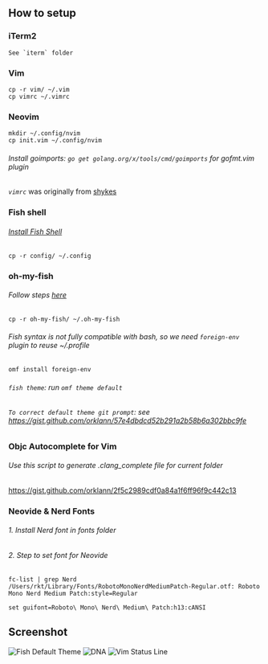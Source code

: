 ## How to setup

### iTerm2
```
See `iterm` folder
```

### Vim
```console
cp -r vim/ ~/.vim
cp vimrc ~/.vimrc
```

### Neovim
```console
mkdir ~/.config/nvim
cp init.vim ~/.config/nvim
```

###### Install goimports: `go get golang.org/x/tools/cmd/goimports` for gofmt.vim plugin

*`vimrc`* was originally from [shykes](https://github.com/shykes/devbox)

### Fish shell

###### *[Install Fish Shell](https://fishshell.com/)*

```console
cp -r config/ ~/.config
```

### oh-my-fish

###### *Follow steps [here](https://github.com/oh-my-fish/oh-my-fish)*

```console
cp -r oh-my-fish/ ~/.oh-my-fish
```

###### *Fish syntax is not fully compatible with bash, so we need `foreign-env` plugin to reuse ~/.profile*

```console
omf install foreign-env
```

###### *`fish theme`*: run `omf theme default`

###### *`To correct default theme git prompt`*: see https://gist.github.com/orklann/57e4dbdcd52b291a2b58b6a302bbc9fe

### Objc Autocomplete for Vim
###### Use this script to generate .clang_complete file for current folder
https://gist.github.com/orklann/2f5c2989cdf0a84a1f6ff96f9c442c13

### Neovide & Nerd Fonts
###### 1. Install Nerd font in fonts folder
###### 2. Step to set font for Neovide

```console
fc-list | grep Nerd
/Users/rkt/Library/Fonts/RobotoMonoNerdMediumPatch-Regular.otf: Roboto Mono Nerd Medium Patch:style=Regular
```

```vim
set guifont=Roboto\ Mono\ Nerd\ Medium\ Patch:h13:cANSI
```

## Screenshot

![Fish Default Theme](https://raw.githubusercontent.com/orklann/devbox/master/Fish%20default%20theme.png)
![DNA](https://raw.githubusercontent.com/orklann/devbox/master/dna.png)
![Vim Status Line](https://raw.githubusercontent.com/orklann/devbox/master/Vim%20Satusline.png)
